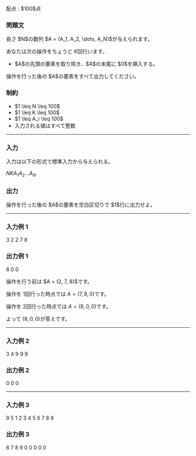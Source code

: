
<div>

<span>

<span>

<p>
配点 : $100$点
</p>

<div>

<section>

### **問題文**

<p>
長さ $N$の数列 $A = (A_1, A_2, \dots, A_N)$が与えられます。

あなたは次の操作をちょうど $K$回行います。
</p>

<ul>

<li>
$A$の先頭の要素を取り除き、$A$の末尾に $0$を挿入する。
</li>

</ul>

<p>
操作を行った後の $A$の要素をすべて出力してください。
</p>

</section>

</div>

<div>

<section>

### **制約**

<ul>

<li>
$1 \leq N \leq 100$
</li>

<li>
$1 \leq K \leq 100$
</li>

<li>
$1 \leq A_i \leq 100$
</li>

<li>
入力される値はすべて整数
</li>

</ul>

</section>

</div>

---

<div>

<div>

<section>

### **入力**

<p>
入力は以下の形式で標準入力から与えられる。
</p>

<div>

$N$$K$$A_1$$A_2$$\dots$$A_N$
</div>

</section>

</div>

<div>

<section>

### **出力**

<p>
操作を行った後の $A$の要素を空白区切りで $1$行に出力せよ。
</p>

</section>

</div>

</div>

---

<div>

<section>

### **入力例 1**

<div>

3 2
2 7 8

</div>

</section>

</div>

<div>

<section>

### **出力例 1**

<div>

8 0 0

</div>

<p>
操作を行う前は $A = (2, 7, 8)$です。

操作を $1$回行った時点では $A = (7, 8, 0)$です。

操作を $2$回行った時点では $A = (8, 0, 0)$です。

よって $(8, 0, 0)$が答えです。
</p>

</section>

</div>

---

<div>

<section>

### **入力例 2**

<div>

3 4
9 9 9

</div>

</section>

</div>

<div>

<section>

### **出力例 2**

<div>

0 0 0

</div>

</section>

</div>

---

<div>

<section>

### **入力例 3**

<div>

9 5
1 2 3 4 5 6 7 8 9

</div>

</section>

</div>

<div>

<section>

### **出力例 3**

<div>

6 7 8 9 0 0 0 0 0

</div>

</section>

</div>

</span>

</span>

</div>

